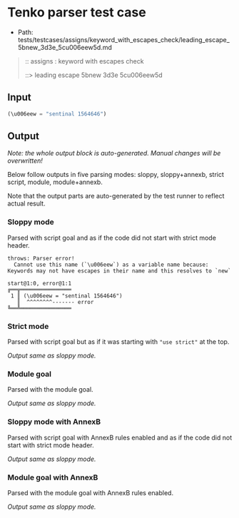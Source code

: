 # Tenko parser test case

- Path: tests/testcases/assigns/keyword_with_escapes_check/leading_escape_5bnew_3d3e_5cu006eew5d.md

> :: assigns : keyword with escapes check
>
> ::> leading escape 5bnew 3d3e 5cu006eew5d

## Input

`````js
(\u006eew = "sentinal 1564646")
`````

## Output

_Note: the whole output block is auto-generated. Manual changes will be overwritten!_

Below follow outputs in five parsing modes: sloppy, sloppy+annexb, strict script, module, module+annexb.

Note that the output parts are auto-generated by the test runner to reflect actual result.

### Sloppy mode

Parsed with script goal and as if the code did not start with strict mode header.

`````
throws: Parser error!
  Cannot use this name (`\u006eew`) as a variable name because: Keywords may not have escapes in their name and this resolves to `new`

start@1:0, error@1:1
╔══╦════════════════
 1 ║ (\u006eew = "sentinal 1564646")
   ║  ^^^^^^^^------- error
╚══╩════════════════

`````

### Strict mode

Parsed with script goal but as if it was starting with `"use strict"` at the top.

_Output same as sloppy mode._

### Module goal

Parsed with the module goal.

_Output same as sloppy mode._

### Sloppy mode with AnnexB

Parsed with script goal with AnnexB rules enabled and as if the code did not start with strict mode header.

_Output same as sloppy mode._

### Module goal with AnnexB

Parsed with the module goal with AnnexB rules enabled.

_Output same as sloppy mode._
